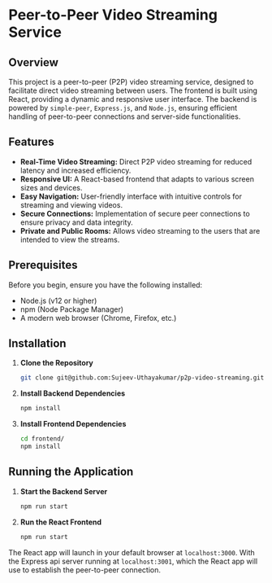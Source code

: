 # Peer-to-Peer Video Streaming Service

## Overview

This project is a peer-to-peer (P2P) video streaming service, designed to facilitate direct video streaming between users. The frontend is built using React, providing a dynamic and responsive user interface. The backend is powered by `simple-peer`, `Express.js`, and `Node.js`, ensuring efficient handling of peer-to-peer connections and server-side functionalities.

## Features

- **Real-Time Video Streaming:** Direct P2P video streaming for reduced latency and increased efficiency.
- **Responsive UI:** A React-based frontend that adapts to various screen sizes and devices.
- **Easy Navigation:** User-friendly interface with intuitive controls for streaming and viewing videos.
- **Secure Connections:** Implementation of secure peer connections to ensure privacy and data integrity.
- **Private and Public Rooms:** Allows video streaming to the users that are intended to view the streams.

## Prerequisites

Before you begin, ensure you have the following installed:

- Node.js (v12 or higher)
- npm (Node Package Manager)
- A modern web browser (Chrome, Firefox, etc.)

## Installation

1. **Clone the Repository**
   ```bash
   git clone git@github.com:Sujeev-Uthayakumar/p2p-video-streaming.git
   ```
2. **Install Backend Dependencies**
   ```bash
   npm install
   ```
3. **Install Frontend Dependencies**
   ```bash
   cd frontend/
   npm install
   ```

## Running the Application

1. **Start the Backend Server**
   ```bash
   npm run start
   ```

2. **Run the React Frontend**
   ```bash
   npm run start
   ```

The React app will launch in your default browser at `localhost:3000`. With the Express api server running at `localhost:3001`, which the React app will use to establish the peer-to-peer connection.
